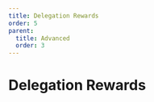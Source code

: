 ```yaml
---
title: Delegation Rewards
order: 5
parent:
  title: Advanced
  order: 3
---
```


# Delegation Rewards
